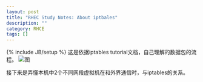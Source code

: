 ```yaml
---
layout: post
title: "RHEC Study Notes: About iptbales"
description: ""
category: RHCE
tags: []
---
```

{% include JB/setup %}
这是依据iptables tutorial文档，自己理解的数据包的流程。 
![图]({{site.url}}/media/111802.png) 

接下来是弄懂本机中2个不同网段虚拟机在和外界通信时，与iptables的关系。